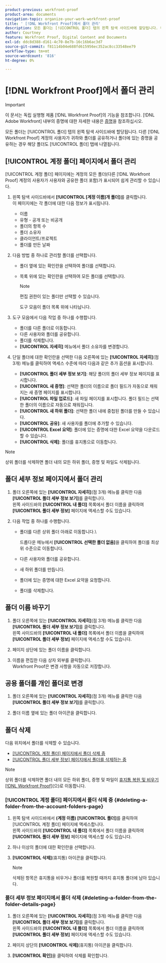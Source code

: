 ```yaml
---
product-previous: workfront-proof
product-area: documents
navigation-topic: organize-your-work-workfront-proof
title: ' [!DNL Workfront Proof]에서 폴더 관리'
description: 모든 폴더는 [!UICONTROL 폴더] 탭의 왼쪽 탐색 사이드바에 할당됩니다. 다른  [!DNL Workfront Proof] 계정의 사용자가 귀하와 폴더를 공유하거나 폴더에 있는 증명을 공유하는 경우 해당 폴더도 [!UICONTROL 폴더] 탭에 나열됩니다.
author: Courtney
feature: Workfront Proof, Digital Content and Documents
exl-id: ddc8d388-d161-4c70-8e7b-16c16b6ac3d7
source-git-commit: f81114b04e688fd615956ec352ac8cc33548ee79
workflow-type: tm+mt
source-wordcount: '816'
ht-degree: 0%

---
```


# [!DNL Workfront Proof]에서 폴더 관리

>[!IMPORTANT]
>
>이 문서는 독립 실행형 제품 [!DNL Workfront Proof]의 기능을 참조합니다. [!DNL Adobe Workfront] 내부의 증명에 대한 자세한 내용은 [증명](../../../review-and-approve-work/proofing/proofing.md)을 참조하십시오.

모든 폴더는 [!UICONTROL 폴더] 탭의 왼쪽 탐색 사이드바에 할당됩니다. 다른 [!DNL Workfront Proof] 계정의 사용자가 귀하와 폴더를 공유하거나 폴더에 있는 증명을 공유하는 경우 해당 폴더도 [!UICONTROL 폴더] 탭에 나열됩니다.

## [!UICONTROL 계정 폴더] 페이지에서 폴더 관리

[!UICONTROL 계정 폴더] 페이지에는 계정의 모든 폴더(다른 [!DNL Workfront Proof] 계정의 사용자가 사용자와 공유한 폴더 포함)가 표시되어 쉽게 관리할 수 있습니다.

1. 왼쪽 탐색 사이드바에서 **[!UICONTROL [계정 이름]개 폴더]**&#x200B;를 클릭합니다.\
   이 페이지에는 각 폴더에 대한 다음 정보가 표시됩니다.

   * 이름
   * 유형 - 공개 또는 비공개
   * 폴더의 항목 수
   * 폴더 소유자
   * 클라이언트/프로젝트
   * 폴더를 만든 날짜

1. 다음 방법 중 하나로 관리할 폴더를 선택합니다.

   * 폴더 옆에 있는 확인란을 선택하여 폴더를 선택합니다.
   * 목록 위에 있는 확인란을 선택하여 모든 폴더를 선택합니다.

     >[!NOTE]
     >
     >편집 권한이 있는 폴더만 선택할 수 있습니다.

     도구 모음이 폴더 목록 위에 나타납니다.

1. 도구 모음에서 다음 작업 중 하나를 수행합니다.

   * 폴더를 다른 폴더로 이동합니다.
   * 다른 사용자와 폴더를 공유합니다.
   * 폴더를 삭제합니다.
   * **[!UICONTROL 자세히]** 메뉴에서 폴더 소유자를 변경합니다.

1. 단일 폴더에 대한 확인란을 선택한 다음 오른쪽에 있는 **[!UICONTROL 자세히]**(점 3개) 메뉴를 클릭하여 액세스 수준에 따라 다음과 같은 추가 옵션을 표시합니다.

   * **[!UICONTROL 폴더 세부 정보 보기]**: 해당 폴더의 폴더 세부 정보 페이지를 표시합니다.
   * **[!UICONTROL 새 증명]**: 선택한 폴더의 이름으로 폴더 필드가 자동으로 채워지는 새 증명 페이지를 표시합니다.
   * **[!UICONTROL 파일 업로드]**: 새 파일 페이지를 표시합니다. 폴더 필드는 선택한 폴더의 이름으로 자동으로 채워집니다.
   * **[!UICONTROL 새 하위 폴더]**: 선택한 폴더 내에 중첩된 폴더를 만들 수 있습니다.
   * **[!UICONTROL 공유]**: 새 사용자를 폴더에 추가할 수 있습니다.
   * **[!UICONTROL Excel 요약]**: 폴더에 있는 증명에 대한 Excel 요약을 다운로드할 수 있습니다.
   * **[!UICONTROL 삭제]**: 폴더를 휴지통으로 이동합니다.

>[!NOTE]
>
>상위 폴더를 삭제하면 폴더 내의 모든 하위 폴더, 증명 및 파일도 삭제됩니다.

## 폴더 세부 정보 페이지에서 폴더 관리

1. 폴더 오른쪽에 있는 **[!UICONTROL 자세히]**(점 3개) 메뉴를 클릭한 다음 **[!UICONTROL 폴더 세부 정보 보기]**&#x200B;를 클릭합니다.\
   왼쪽 사이드바의 **[!UICONTROL 내 폴더]** 목록에서 폴더 이름을 클릭하여 **[!UICONTROL 폴더 세부 정보]** 페이지에 액세스할 수도 있습니다.

1. 다음 작업 중 하나를 수행합니다.

   * 폴더를 다른 상위 폴더 아래로 이동합니다.\

     드롭다운 메뉴에서 **[!UICONTROL 선택한 폴더 없음]**&#x200B;을 클릭하여 폴더를 최상위 수준으로 이동합니다.

   * 다른 사용자와 폴더를 공유합니다.
   * 새 하위 폴더를 만듭니다.
   * 폴더에 있는 증명에 대한 Excel 요약을 요청합니다.
   * 폴더를 삭제합니다.

## 폴더 이름 바꾸기

1. 폴더 오른쪽에 있는 **[!UICONTROL 자세히]**(점 3개) 메뉴를 클릭한 다음 **[!UICONTROL 폴더 세부 정보 보기]**&#x200B;를 클릭합니다.\
   왼쪽 사이드바의 **[!UICONTROL 내 폴더]** 목록에서 폴더 이름을 클릭하여 **[!UICONTROL 폴더 세부 정보]** 페이지에 액세스할 수도 있습니다.

1. 페이지 상단에 있는 폴더 이름을 클릭합니다.
1. 이름을 편집한 다음 상자 외부를 클릭합니다.\
   Workfront Proof은 변경 사항을 자동으로 저장합니다.

## 공용 폴더를 개인 폴더로 변경

1. 폴더 오른쪽에 있는 **[!UICONTROL 자세히]**(점 3개) 메뉴를 클릭한 다음 **[!UICONTROL 폴더 세부 정보 보기]**&#x200B;를 클릭합니다.

1. 폴더 이름 옆에 있는 폴더 아이콘을 클릭합니다.

## 폴더 삭제

다음 위치에서 폴더를 삭제할 수 있습니다.

* [[!UICONTROL 계정 폴더] 페이지에서 폴더 삭제 중](#deleting-a-folder-from-the-account-folders-page)
* [[!UICONTROL 폴더 세부 정보] 페이지에서 폴더를 삭제하는 중](#deleting-a-folder-from-the-folder-details-page)

>[!NOTE]
>
>상위 폴더를 삭제하면 폴더 내의 모든 하위 폴더, 증명 및 파일이 [휴지통 복원 및 비우기 [!DNL Workfront Proof]](../../../workfront-proof/wp-work-proofsfiles/manage-your-work/restore-and-empty-trash.md)(으)로 이동합니다.

### [!UICONTROL 계정 폴더] 페이지에서 폴더 삭제 중 {#deleting-a-folder-from-the-account-folders-page}

1. 왼쪽 탐색 사이드바에서 **(계정 이름) [!UICONTROL 폴더]**&#x200B;를 클릭하여 [!UICONTROL 계정 폴더] 페이지에 액세스합니다.\
   왼쪽 사이드바의 **[!UICONTROL 내 폴더]** 목록에서 폴더 이름을 클릭하여 **[!UICONTROL 폴더 세부 정보]** 페이지에 액세스할 수도 있습니다.

1. 하나 이상의 폴더에 대한 확인란을 선택합니다.
1. **[!UICONTROL 삭제]**(휴지통) 아이콘을 클릭합니다.

   >[!NOTE]
   >
   >삭제된 항목은 휴지통을 비우거나 폴더를 복원할 때까지 휴지통 폴더에 남아 있습니다.

### 폴더 세부 정보 페이지에서 폴더 삭제 {#deleting-a-folder-from-the-folder-details-page}

1. 폴더 오른쪽에 있는 **[!UICONTROL 자세히]**(점 3개) 메뉴를 클릭한 다음 **[!UICONTROL 폴더 세부 정보 보기]**&#x200B;를 클릭합니다.\
   왼쪽 사이드바의 **[!UICONTROL 내 폴더]** 목록에서 폴더 이름을 클릭하여 **[!UICONTROL 폴더 세부 정보]** 페이지에 액세스할 수도 있습니다.

1. 페이지 상단의 **[!UICONTROL 삭제]**(휴지통) 아이콘을 클릭합니다.
1. **[!UICONTROL 확인]**&#x200B;을 클릭하여 삭제를 확인합니다.
